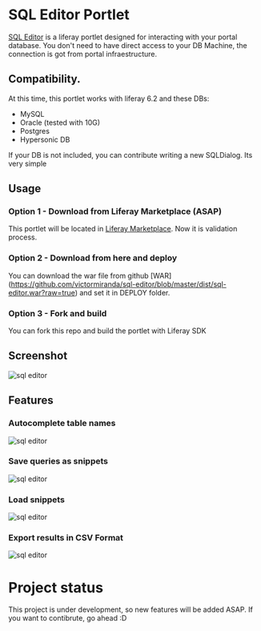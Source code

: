 # SQL Editor Portlet

[SQL Editor](https://github.com/victormiranda/sql-editor) is a liferay portlet designed for interacting with your portal database. 
You don't need to have direct access to your DB Machine, the connection is got from portal infraestructure.

## Compatibility. 
At this time, this portlet works with liferay 6.2 and these DBs:
- MySQL
- Oracle (tested with 10G)
- Postgres
- Hypersonic DB

If your DB is not included, you can contribute writing a new SQLDialog. Its very simple


## Usage

### Option 1 - Download from Liferay Marketplace (ASAP)
This portlet will be located in [Liferay Marketplace](http://www.liferay.com/marketplace). Now it is validation process.

### Option 2 - Download from here and deploy
You can download the war file from github [WAR] (https://github.com/victormiranda/sql-editor/blob/master/dist/sql-editor.war?raw=true) and set it in DEPLOY folder.
 
### Option 3 - Fork and build
You can fork this repo and build the portlet with Liferay SDK

## Screenshot
![sql editor](https://raw.githubusercontent.com/victormiranda/sql-editor/master/screenshots/select-query.png)


## Features

### Autocomplete table names
![sql editor](https://raw.githubusercontent.com/victormiranda/sql-editor/master/screenshots/autocomplete.png)


### Save queries as snippets
![sql editor](https://raw.githubusercontent.com/victormiranda/sql-editor/master/screenshots/save-snippets.png)


### Load snippets
![sql editor](https://raw.githubusercontent.com/victormiranda/sql-editor/master/screenshots/load-snippets.png)


### Export results in CSV Format
![sql editor](https://raw.githubusercontent.com/victormiranda/sql-editor/master/screenshots/export-csv.png)


# Project status
This project is under development, so new features will be added ASAP. If you want to contibrute, go ahead :D

